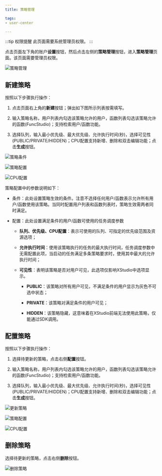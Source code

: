 ```yaml
---
title: 策略管理

tags: 
- user-center

---
```


:::tip 权限提醒
此页面需要系统管理员权限。
:::

点击页面左下角的账户**设置**按钮，然后点击左侧的**策略管理**按钮，进入**策略管理**页面。该页面需要管理员权限。

![策略管理](./策略管理.png "策略管理")

## 新建策略

按照以下步骤执行操作：

1. 点击页面右上角的**新建**按钮；弹出如下图所示列表按需填写。

2. 输入策略名称，用户列表内勾选该策略允许的用户，函数列表勾选该策略允许的函数(FuncStudio)；支持检索用户/函数功能。

3. 选择队列，输入最小优先级、最大优先级、允许执行时间(秒)，选择可见性(PUBLIC/PRIVATE/HIDDEN)；CPU配置支持新增、删除和双击编辑功能；点击**生成**按钮。


![策略条件](./策略条件.png "策略条件")

![策略配置](./策略配置.png "策略配置")

![CPU配置](./CPU配置.png "CPU配置")

策略配置中的参数说明如下：

+ 条件：此处设置策略生效的条件。注意不选择任何用户/函数表示允许所有用户/函数使用该策略。当同时配置用户列表和函数列表时，策略生效需两者同时满足。

+ 配置：此处设置满足条件的用户/函数可使用的任务调度参数

  + **队列、优先级、CPU配置**：表示可使用的队列、可指定的优先级范围及资源选项；

  + **允许执行时间**：使用该策略执行的任务的最大执行时间，任务调度参数中无需配置此项，当启动的任务满足多条策略要求时，使用其中最大的允许执行时间；

  + **可见性**：表明该策略是否对用户可见，此选项仅影响XStudio中选项显示。

    + **PUBLIC**：该策略对所有用户可见，不满足条件的用户显示为灰色不可选中状态；

    + **PRIVATE**：该策略对满足条件的用户可见；
    
    + **HIDDEN**：该策略隐藏，这意味着在XStudio前端无法使用此策略，仅能通过SDK调用。

## 配置策略

按照以下步骤执行操作：

1. 选择待更新的策略，点击右侧**配置**按钮。

2. 输入策略名称，用户列表内勾选该策略允许的用户，函数列表勾选该策略允许的函数(FuncStudio)；支持检索用户/函数功能。

3. 选择队列，输入最小优先级、最大优先级、允许执行时间(秒)，选择可见性(PUBLIC/PRIVATE/HIDDEN)；CPU配置支持新增、删除和双击编辑功能；点击**生成**按钮。

![更新策略](./更新策略.png "更新策略")

![策略配置](./策略配置.png "策略配置")

![CPU配置](./CPU配置.png "CPU配置")


## 删除策略

选择待更新的策略，点击右侧**删除**按钮。

![删除策略](./删除策略.png "删除策略")